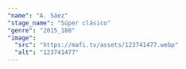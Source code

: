 ```yaml
---
"name": "A. Sáez"
"stage_name": "Súper clásico"
"genre": "2015_188"
"image":
  "src": "https://mafi.tv/assets/123741477.webp"
  "alt": "123741477"
---
```

